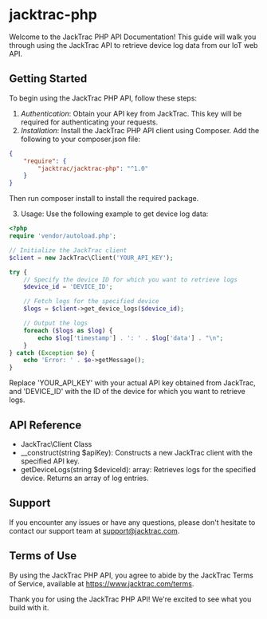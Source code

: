 # jacktrac-php

Welcome to the JackTrac PHP API Documentation! This guide will walk you through using the JackTrac API to retrieve device log data from our IoT web API.

## Getting Started
To begin using the JackTrac PHP API, follow these steps:

1. *Authentication*: Obtain your API key from JackTrac. This key will be required for authenticating your requests.
2. *Installation*: Install the JackTrac PHP API client using Composer. Add the following to your composer.json file:

```json
{
    "require": {
        "jacktrac/jacktrac-php": "^1.0"
    }
}
```

Then run composer install to install the required package.

3. Usage: Use the following example to get device log data:

```php
<?php
require 'vendor/autoload.php';

// Initialize the JackTrac client
$client = new JackTrac\Client('YOUR_API_KEY');

try {
    // Specify the device ID for which you want to retrieve logs
    $device_id = 'DEVICE_ID';

    // Fetch logs for the specified device
    $logs = $client->get_device_logs($device_id);

    // Output the logs
    foreach ($logs as $log) {
        echo $log['timestamp'] . ': ' . $log['data'] . "\n";
    }
} catch (Exception $e) {
    echo 'Error: ' . $e->getMessage();
}
```

Replace 'YOUR_API_KEY' with your actual API key obtained from JackTrac, and 'DEVICE_ID' with the ID of the device for which you want to retrieve logs.

## API Reference

* JackTrac\Client Class
* __construct(string $apiKey): Constructs a new JackTrac client with the specified API key.
* getDeviceLogs(string $deviceId): array: Retrieves logs for the specified device. Returns an array of log entries.

## Support
If you encounter any issues or have any questions, please don't hesitate to contact our support team at support@jacktrac.com.

## Terms of Use
By using the JackTrac PHP API, you agree to abide by the JackTrac Terms of Service, available at https://www.jacktrac.com/terms.

Thank you for using the JackTrac PHP API! We're excited to see what you build with it.